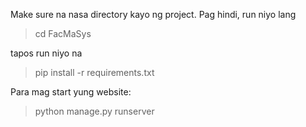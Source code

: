 Make sure na nasa directory kayo ng project. Pag hindi, run niyo lang
> cd FacMaSys

tapos run niyo na
> pip install -r requirements.txt

Para mag start yung website:
> python manage.py runserver